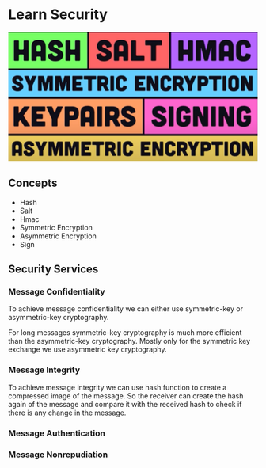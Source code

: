 # Learn Security

![Topics](topics.png)

## Concepts

- Hash
- Salt
- Hmac
- Symmetric Encryption
- Asymmetric Encryption
- Sign

## Security Services

### Message Confidentiality

To achieve message confidentiality we can either use symmetric-key or asymmetric-key cryptography.

For long messages symmetric-key cryptography is much more efficient than the asymmetric-key cryptography. Mostly only for the symmetric key exchange we use asymmetric key cryptography.

### Message Integrity

To achieve message integrity we can use hash function to create a compressed image of the message. So the receiver can create the hash again of the message and compare it with the received hash to check if there is any change in the message.

### Message Authentication

### Message Nonrepudiation
